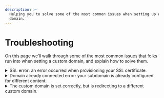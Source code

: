 ```yaml
---
description: >-
  Helping you to solve some of the most common issues when setting up a custom
  domain.
---
```


# Troubleshooting

On this page we’ll walk through some of the most common issues that folks run into when setting a custom domain, and explain how to solve them.

<details>

<summary>SSL error: an error occurred when provisioning your SSL certificate.</summary>

When a custom domain is set for your organization, collection, or space, we set up an SSL certificate on our end so that your documentation will load securely, over HTTPS. This happens automatically when you set your custom domain — you do not need to purchase or configure an SSL certificate yourself.

Sometimes, though, there can be a problem at the stage where we set up the SSL certificate. Most often when this happens the issue is that the CNAME record for the custom domain has not fully taken effect, or _propagated_, yet.

In these cases, we can recommend the following:

1. Check that your CNAME record is set up correctly. Please review our page about [configuring DNS](configure-dns.md) to help you with this. If the CNAME record is incorrect, we will never be able to configure the SSL certificate and complete the setup of your custom domain. The value for the CNAME record will be displayed to you in the GitBook app, and will be in the format `[something]-hosting.gitbook.io` (where that `[something]` will be unique to you).
2. Allow at least one hour between [configuring the CNAME record](configure-dns.md) and [finalizing the custom domain setup](finalize.md). This is because in _most_ cases, propagation will complete within one hour.
3. Try using a third-party DNS lookup tool, such as [WhatsMyDNS](https://www.whatsmydns.net/), to find out what value servers located all around the world believe to be correct for your CNAME record. Type or paste your subdomain into the field, choose CNAME from the dropdown, and click on the search button. As propagation progresses, more and more servers will return the result that you expect. When the vast majority of these servers are reporting back the result that you expect, you can try moving onto the step of [finalizing the custom domain setup](finalize.md).
4. If you are using Cloudflare, please confirm that you don’t have the record proxied [as explained here](configure-dns.md#are-you-using-cloudflare).

If after trying those steps you are still having any trouble, please [contact the support team](../../help/support.md). In your message, please make sure to share:

1. The subdomain that you would like to set as a custom domain; and
2. The name of the organization, collection, or space for which you would like to set it.

</details>

<details>

<summary>Domain already connected error: your subdomain is already configured for different content.</summary>

The custom domain that you set for an organization, collection, or space needs to be unique. It is not possible to set the same custom domain in multiple places and, if you try to do so, you’ll run into this error.

If this happens, you can click on the link within the error message to take a look at the content that the custom domain is already connected to. This may help you to decide what to do next. It’s also possible that you might not have access to the connected content — if that’s the case, [contact the support team](../../help/support.md) and they can help you with your next steps.

The solution to this error will always be one of two things, however:

1. Choose a different custom domain; or
2. Disconnect the custom domain from the content it is already connected to, and then reconnect it to the new content.

</details>

<details>

<summary>The custom domain is set correctly, but is redirecting to a different custom domain.</summary>

This is _probably_ expected behaviour, but is something that you can change!

The issue here is typically that custom domains have been set in more than one place. Keep in mind that when someone accesses the URL for an organization, they are taken straight to the organization’s default content. And likewise, when someone accesses the URL for a collection, they are taken straight to the collection’s default space. So, consider these examples:

**Example 1**

`docs.example.com` is set as the custom domain for an organization, and `team.example.com` is set as the custom domain for that organization’s default content. In this case, it would be expected that visiting `docs.example.com` would take you straight to `team.example.com`.

One solution here could be to remove both docs.example.com and team.example.com and then re-add docs.example.com at the space-level.

**Example 2**

`products.example.com` is set as the custom domain for a collection, and `product1.example.com` is set as the custom domain for that collection’s default space. In this case, it would be expected that visiting `products.example.com` would take you straight to `product1.example.com`.

So, whenever you set custom domains, make sure to consider this cascading effect when [deciding where to set each custom domain](location.md). If you see one custom domain redirecting to another, check what’s happening with custom domains at the organization-, collection-, and space-level. If, after checking, you still have questions, feel free to [contact the support team](../../help/support.md).

</details>
